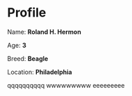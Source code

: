 # Profile

Name: **Roland H. Hermon**

Age: **3**

Breed: **Beagle**

Location: **Philadelphia**

qqqqqqqqqq
wwwwwwwww
eeeeeeeee
